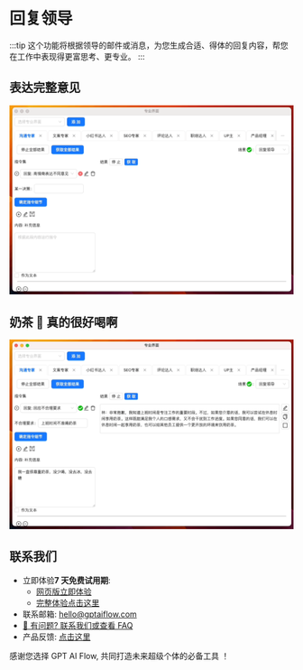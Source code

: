 # 回复领导

:::tip
这个功能将根据领导的邮件或消息，为您生成合适、得体的回复内容，帮您在工作中表现得更富思考、更专业。
:::

## 表达完整意见

![](./img/3-responseToLeander/2023-09-22-img-20-demo-communicationExpert-responseToLeader.gif)

## 奶茶 🥤 真的很好喝啊

![](./img/3-responseToLeander/2023-09-22-img-21-demo-communicationExpert-responseToLeader.gif)

## 联系我们

- 立即体验**7 天免费试用期**:
  - [网页版立即体验](https://www.app.gptaiflow.com/login)
  - [完整体验点击这里](/download)
- 联系邮箱: hello@gptaiflow.com
- [💬 有问题? 联系我们或查看 FAQ](/docs/proudct/gpt-ai-flow-guide-and-faq)
- 产品反馈: [点击这里](https://wj.qq.com/s2/13154598/1770/)

感谢您选择 GPT AI Flow, 共同打造未来超级个体的必备工具 ！
